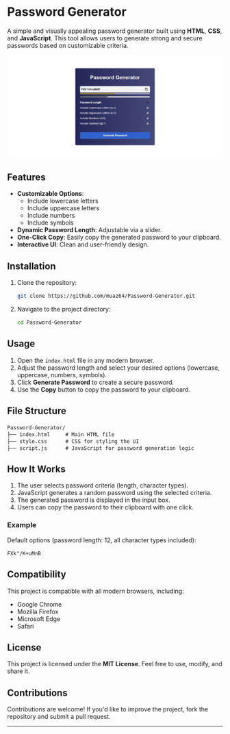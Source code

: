 
# Password Generator

A simple and visually appealing password generator built using **HTML**, **CSS**, and **JavaScript**. This tool allows users to generate strong and secure passwords based on customizable criteria.

![Password Generator Screenshot](./Password%20Generator.jpeg)

## Features

- **Customizable Options**: 
  - Include lowercase letters
  - Include uppercase letters
  - Include numbers
  - Include symbols
- **Dynamic Password Length**: Adjustable via a slider.
- **One-Click Copy**: Easily copy the generated password to your clipboard.
- **Interactive UI**: Clean and user-friendly design.

## Installation

1. Clone the repository:
   ```bash
   git clone https://github.com/muaz64/Password-Generator.git
   ```
2. Navigate to the project directory:
   ```bash
   cd Password-Generator
   ```

## Usage

1. Open the `index.html` file in any modern browser.
2. Adjust the password length and select your desired options (lowercase, uppercase, numbers, symbols).
3. Click **Generate Password** to create a secure password.
4. Use the **Copy** button to copy the password to your clipboard.

## File Structure

```
Password-Generator/
├── index.html     # Main HTML file
├── style.css      # CSS for styling the UI
├── script.js      # JavaScript for password generation logic

```

## How It Works

1. The user selects password criteria (length, character types).
2. JavaScript generates a random password using the selected criteria.
3. The generated password is displayed in the input box.
4. Users can copy the password to their clipboard with one click.

### Example

Default options (password length: 12, all character types included):
```
FXk"/K+uMnB
```

## Compatibility

This project is compatible with all modern browsers, including:
- Google Chrome
- Mozilla Firefox
- Microsoft Edge
- Safari

## License

This project is licensed under the **MIT License**. Feel free to use, modify, and share it.

## Contributions

Contributions are welcome! If you'd like to improve the project, fork the repository and submit a pull request.

---

